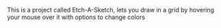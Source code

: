 This is a project called Etch-A-Sketch, lets you draw in a grid by hovering your mouse over it with options to change colors
